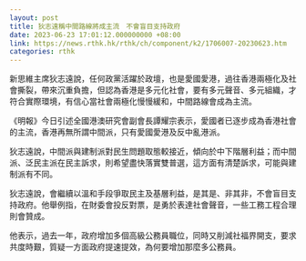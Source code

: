 ```yaml
---
layout: post
title: 狄志遠稱中間路線將成主流　不會盲目支持政府
date: 2023-06-23 17:01:12.000000000 +08:00
link: https://news.rthk.hk/rthk/ch/component/k2/1706007-20230623.htm
categories: rthk
---
```


新思維主席狄志遠說，任何政黨活躍於政壇，也是愛國愛港，過往香港兩極化及社會撕裂，帶來沉重負擔，但認為香港是多元化社會，要有多元聲音、多元組織，才符合實際環境，有信心當社會兩極化慢慢緩和，中間路線會成為主流。

《明報》今日引述全國港澳研究會副會長譚耀宗表示，愛國者已逐步成為香港社會的主流，香港再無所謂中間派，只有愛國愛港及反中亂港派。

狄志遠說，中間派與建制派對民生問題取態較接近，傾向於中下階層利益；而中間派、泛民主派在民主訴求，則希望盡快落實雙普選，這方面有清楚訴求，可能與建制派有不同。

狄志遠說，會繼續以溫和手段爭取民主及基層利益，是其是、非其非，不會盲目支持政府。他舉例指，在財委會投反對票，是勇於表達社會聲音，一些工務工程合理則會贊成。

他表示，過去一年，政府增加多個高級公務員職位，同時又削減社福界開支，要求共度時艱，質疑一方面政府提速提效，為何要增加那麼多公務員。
